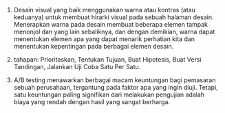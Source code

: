 1. Desain visual yang baik menggunakan warna atau kontras (atau keduanya) untuk membuat hirarki visual pada sebuah halaman desain. 
Menerapkan warna pada desain membuat beberapa elemen tampak menonjol dan yang lain sebaliknya, dan dengan demikian, warna dapat menentukan elemen apa yang dapat menarik perhatian kita dan menentukan kepentingan pada berbagai elemen desain.

2. tahapan: Prioritaskan, Tentukan Tujuan, Buat Hipotesis, Buat Versi Tandingan, Jalankan Uji Coba Satu Per Satu.

3. A/B testing menawarkan berbagai macam keuntungan bagi pemasaran sebuah perusahaan, tergantung pada faktor apa yang ingin diuji. Tetapi, satu keuntungan paling signifikan dari melakukan pengujian adalah biaya yang rendah dengan hasil yang sangat berharga.